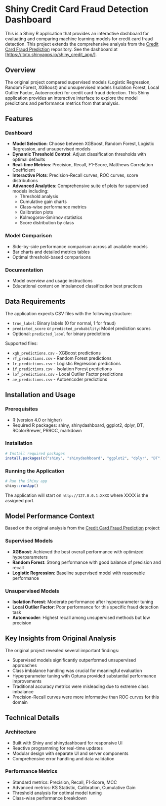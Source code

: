 # Shiny Credit Card Fraud Detection Dashboard

This is a Shiny R application that provides an interactive dashboard for evaluating and comparing machine learning models for credit card fraud detection. This project extends the comprehensive analysis from the [Credit Card Fraud Prediction](https://github.com/itxtx/credit_card_fraud_prediction) repository. See the dashboard at [https://itxtx.shinyapps.io/shiny_credit_app/].

## Overview

The original project compared supervised models (Logistic Regression, Random Forest, XGBoost) and unsupervised models (Isolation Forest, Local Outlier Factor, Autoencoder) for credit card fraud detection. This Shiny application provides an interactive interface to explore the model predictions and performance metrics from that analysis.

## Features

### Dashboard
- **Model Selection**: Choose between XGBoost, Random Forest, Logistic Regression, and unsupervised models
- **Dynamic Threshold Control**: Adjust classification thresholds with optimal defaults
- **Real-time Metrics**: Precision, Recall, F1-Score, Matthews Correlation Coefficient
- **Interactive Plots**: Precision-Recall curves, ROC curves, score distributions
- **Advanced Analytics**: Comprehensive suite of plots for supervised models including:
  - Threshold analysis
  - Cumulative gain charts
  - Class-wise performance metrics
  - Calibration plots
  - Kolmogorov-Smirnov statistics
  - Score distribution by class

### Model Comparison
- Side-by-side performance comparison across all available models
- Bar charts and detailed metrics tables
- Optimal threshold-based comparisons

### Documentation
- Model overview and usage instructions
- Educational content on imbalanced classification best practices

## Data Requirements

The application expects CSV files with the following structure:
- `true_label`: Binary labels (0 for normal, 1 for fraud)
- `predicted_score` or `predicted_probability`: Model prediction scores
- Optional: `predicted_label` for binary predictions

Supported files:
- `xgb_predictions.csv` - XGBoost predictions
- `rf_predictions.csv` - Random Forest predictions  
- `lr_predictions.csv` - Logistic Regression predictions
- `if_predictions.csv` - Isolation Forest predictions
- `lof_predictions.csv` - Local Outlier Factor predictions
- `ae_predictions.csv` - Autoencoder predictions

## Installation and Usage

### Prerequisites
- R (version 4.0 or higher)
- Required R packages: shiny, shinydashboard, ggplot2, dplyr, DT, RColorBrewer, PRROC, markdown

### Installation
```r
# Install required packages
install.packages(c("shiny", "shinydashboard", "ggplot2", "dplyr", "DT", "RColorBrewer", "PRROC", "markdown"))
```

### Running the Application
```r
# Run the Shiny app
shiny::runApp()
```

The application will start on `http://127.0.0.1:XXXX` where XXXX is the assigned port.

## Model Performance Context

Based on the original analysis from the [Credit Card Fraud Prediction](https://github.com/itxtx/credit_card_fraud_prediction) project:

### Supervised Models
- **XGBoost**: Achieved the best overall performance with optimized hyperparameters
- **Random Forest**: Strong performance with good balance of precision and recall
- **Logistic Regression**: Baseline supervised model with reasonable performance

### Unsupervised Models
- **Isolation Forest**: Moderate performance after hyperparameter tuning
- **Local Outlier Factor**: Poor performance for this specific fraud detection task
- **Autoencoder**: Highest recall among unsupervised methods but low precision

## Key Insights from Original Analysis

The original project revealed several important findings:
- Supervised models significantly outperformed unsupervised approaches
- Class imbalance handling was crucial for meaningful evaluation
- Hyperparameter tuning with Optuna provided substantial performance improvements
- Traditional accuracy metrics were misleading due to extreme class imbalance
- Precision-Recall curves were more informative than ROC curves for this domain

## Technical Details

### Architecture
- Built with Shiny and shinydashboard for responsive UI
- Reactive programming for real-time updates
- Modular design with separate UI and server components
- Comprehensive error handling and data validation

### Performance Metrics
- Standard metrics: Precision, Recall, F1-Score, MCC
- Advanced metrics: KS Statistic, Calibration, Cumulative Gain
- Threshold analysis for optimal model tuning
- Class-wise performance breakdown

